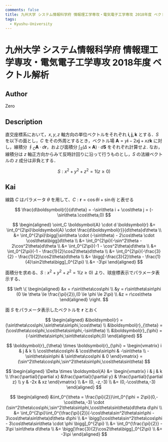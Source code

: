 ```yaml
---
comments: false
title: 九州大学 システム情報科学府 情報理工学専攻・電気電子工学専攻 2018年度 ベクトル解析
tags:
  - Kyushu-University
---
```

# 九州大学 システム情報科学府 情報理工学専攻・電気電子工学専攻 2018年度 ベクトル解析

## **Author**
Zero

## **Description**
直交座標系において，$x, y, z$ 軸方向の単位ベクトルをそれぞれ $\boldsymbol{i, j, k}$ とする．$S$ を以下の面とし，$C$ をその外周とするとき，ベクトル場 $\boldsymbol{A} = y\boldsymbol{i} − 2x\boldsymbol{j} + xz\boldsymbol{k}$ に対し，線積分 $\oint_C \boldsymbol{A} \cdot d\boldsymbol{r}$，および面積分 $\int_S(\Delta \times \boldsymbol{A}) \cdot d\boldsymbol{S}$ をそれぞれ計算せよ. なお，線積分は $z$ 軸正方向からみて反時計回りに沿って行うものとし，$S$ の法線ベクトルの $z$ 成分は非負とする．

$$
S : x^2 + y^2 + z^2 = 1(z \ge 0)
$$

## **Kai** 
線路 $C$ はパラメータ $\theta$ を用して、$C:\boldsymbol{r} = \cos\theta i + \sin\theta j$ と表せる

$$
\frac{d\boldsymbol{r}}{d\theta} = -\sin\theta i + \cos\theta j = (-\sin\theta.\cos\theta,0)
$$

$$
\begin{aligned}
\oint_C \boldsymbol{A} \cdot d \boldsymbol{r} &= \int_0^{2\pi}\boldsymbol{A} \cdot \frac{d\boldsymbol{r}}{d\theta}d\theta \\
&= \int_0^{2\pi}\bigg[\sin\theta \cdot (-\sin\theta) - 2\cos\theta \cdot \cos\theta\bigg]d\theta \\
&= \int_0^{2\pi}(-\sin^2\theta - 2\cos^2\theta)d\theta \\
&= \int_0^{2\pi}(-1 - \cos^2\theta)d\theta \\
&= \int_0^{2\pi}(-1 - \frac{1}{2}\cos2\theta)d\theta \\
&= \int_0^{2\pi}(-\frac{3}{2} - \frac{1}{2}\cos2\theta)d\theta \\
&= \bigg[-\frac{3}{2}\theta - \frac{1}{4}\sin2\theta\bigg]_0^{2\pi} \\
&= -3\pi
\end{aligned}
$$

面積分を求める、$S : x^2 + y^2 + z^2 = 1(z \ge 0)$ より、球座標表示でパラメータ表示する、

$$
\left \{
\begin{aligned}
&x = r\sin\theta\cos\phi \\
&y = r\sin\theta\sin\phi (0 \le \theta \le \frac{\pi}{2}),(0 \le \phi \le 2\pi) \\
&z = r\cos\theta
\end{aligned}
\right.
$$

面 $S$ をパラメータ表示したベクトルを $\boldsymbol{r}$ とおく

$$
\begin{aligned}
&\boldsymbol{r} = (\sin\theta\cos\phi,\sin\theta\sin\phi,\cos\theta) \\
&\boldsymbol{r}_{\theta} = (\cos\theta\cos\phi,\cos\theta\sin\phi,-\sin\theta) \\
&\boldsymbol{r}_{\phi} = (-\sin\theta\sin\phi,\sin\theta\cos\phi,0)
\end{aligned}
$$

$$
\boldsymbol{r}_{\theta} \times \boldsymbol{r}_{\phi} = \begin{vmatrix}
i & j & k \\
\cos\theta\cos\phi & \cos\theta\sin\phi & -\sin\theta \\
-\sin\theta\sin\phi & \sin\theta\cos\phi & 0
\end{vmatrix} 
= (\sin^2\theta\cos\phi,\sin^2\theta\sin\phi,\cos\theta\sin\theta)
$$

$$
\begin{aligned}
\Delta \times \boldsymbol{A} &= \begin{vmatrix}
i & j & k \\
\frac{\partial}{\partial x} &\frac{\partial}{\partial y} & \frac{\partial}{\partial z} \\
y & -2x & xz
\end{vmatrix} \\
&= (0, -z,-3) \\
&= (0,-\cos\theta,-3)
\end{aligned}
$$

$$
\begin{aligned}
&\int_0^{\theta = \frac{\pi}{2}}\int_0^{\phi = 2\pi}(0,-\cos\theta,-3) \cdot (\sin^2\theta\cos\phi,\sin^2\theta\sin\phi,\cos\theta\sin\theta)d\theta d\phi \\
&= \int_0^{2\pi}\int_0^{\frac{\pi}{2}}(-\cos\theta\sin^2\theta\sin\phi - 3\cos\theta\sin\theta)d\theta d\phi \\
&= \bigg[\cos\theta\sin^2\theta\cos\phi - 3\cos\theta\sin\theta \cdot  \phi \bigg]_0^{2\pi} \\
&= \int_0^{\frac{\pi}{2}} - 3\pi \sin\theta d\theta \\
&= \bigg[\frac{3}{2}\cos2\theta\bigg]_0^{2\pi} \\
&= -3\pi
\end{aligned}
$$
